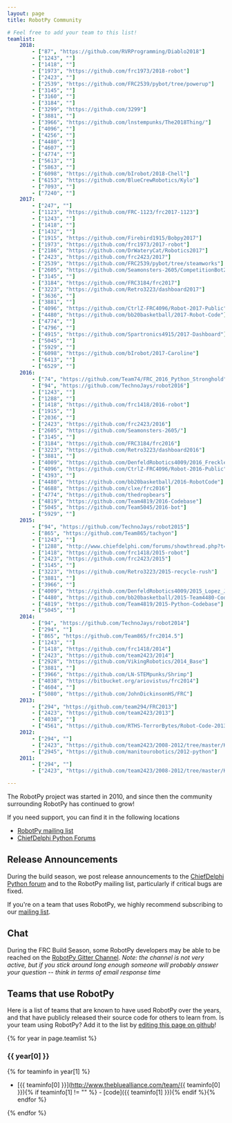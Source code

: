 ```yaml
---
layout: page
title: RobotPy Community

# Feel free to add your team to this list!
teamlist:
    2018:
        - ["87", "https://github.com/RVRProgramming/Diablo2018"]
        - ["1243", ""]
        - ["1418", ""]
        - ["1973", "https://github.com/frc1973/2018-robot"]
        - ["2423", ""]
        - ["2539", "https://github.com/FRC2539/pybot/tree/powerup"]
        - ["3145", ""]
        - ["3160", ""]
        - ["3184", ""]
        - ["3299", "https://github.com/3299"]
        - ["3881", ""]
        - ["3966", "https://github.com/lnstempunks/The2018Thing/"]
        - ["4096", ""]
        - ["4256", ""]
        - ["4480", ""]
        - ["4607", ""]
        - ["4774", ""]
        - ["5613", ""]
        - ["5863", ""]
        - ["6098", "https://github.com/bIrobot/2018-Chell"]
        - ["6153", "https://github.com/BlueCrewRobotics/Kylo"]
        - ["7093", ""]
        - ["7240", ""]
    2017:
        - ["247", ""]
        - ["1123", "https://github.com/FRC-1123/frc2017-1123"]
        - ["1243", ""]
        - ["1418", ""]
        - ["1432", ""]
        - ["1915", "https://github.com/Firebird1915/Bobpy2017"]
        - ["1973", "https://github.com/frc1973/2017-robot"]
        - ["2186", "https://github.com/DrWateryCat/Robotics2017"]
        - ["2423", "https://github.com/frc2423/2017"]
        - ["2539", "https://github.com/FRC2539/pybot/tree/steamworks"]
        - ["2605", "https://github.com/Seamonsters-2605/CompetitionBot2017"]
        - ["3145", ""]
        - ["3184", "https://github.com/FRC3184/frc2017"]
        - ["3223", "https://github.com/Retro3223/dashboard2017"]
        - ["3636", ""]
        - ["3881", ""]
        - ["4096", "https://github.com/CtrlZ-FRC4096/Robot-2017-Public"]
        - ["4480", "https://github.com/bb20basketball/2017-Robot-Code"]
        - ["4774", ""]
        - ["4796", ""]
        - ["4915", "https://github.com/Spartronics4915/2017-Dashboard"]
        - ["5045", ""]
        - ["5929", ""]
        - ["6098", "https://github.com/bIrobot/2017-Caroline"]
        - ["6413", ""]
        - ["6529", ""]
    2016:
        - ["74", "https://github.com/Team74/FRC_2016_Python_Stronghold"]
        - ["94", "https://github.com/TechnoJays/robot2016"]
        - ["1243", ""]
        - ["1288", ""]
        - ["1418", "https://github.com/frc1418/2016-robot"]
        - ["1915", ""]
        - ["2036", ""]
        - ["2423", "https://github.com/frc2423/2016"]
        - ["2605", "https://github.com/Seamonsters-2605/"]
        - ["3145", ""]
        - ["3184", "https://github.com/FRC3184/frc2016"]
        - ["3223", "https://github.com/Retro3223/dashboard2016"]
        - ["3881", ""]
        - ["4009", "https://github.com/DenfeldRobotics4009/2016_Freckles"]
        - ["4096", "https://github.com/CtrlZ-FRC4096/Robot-2016-Public"]
        - ["4393", ""]
        - ["4480", "https://github.com/bb20basketball/2016-RobotCode"]
        - ["4688", "https://github.com/clxe/frc2016"]
        - ["4774", "https://github.com/thedropbears"]
        - ["4819", "https://github.com/Team4819/2016-Codebase"]
        - ["5045", "https://github.com/Team5045/2016-bot"]
        - ["5929", ""]
    2015:
        - ["94", "https://github.com/TechnoJays/robot2015"]
        - ["865", "https://github.com/Team865/tachyon"]
        - ["1243", ""]
        - ["1288", "http://www.chiefdelphi.com/forums/showthread.php?t=135688"]
        - ["1418", "https://github.com/frc1418/2015-robot"]
        - ["2423", "https://github.com/frc2423/2015"]
        - ["3145", ""]
        - ["3223", "https://github.com/Retro3223/2015-recycle-rush"]
        - ["3881", ""]
        - ["3966", ""]
        - ["4009", "https://github.com/DenfeldRobotics4009/2015_Lopez_Jr"]
        - ["4480", "https://github.com/bb20basketball/2015-Team4480-Code"]
        - ["4819", "https://github.com/Team4819/2015-Python-Codebase"]
        - ["5045", ""]
    2014:
        - ["94", "https://github.com/TechnoJays/robot2014"]
        - ["294", ""]
        - ["865", "https://github.com/Team865/frc2014.5"]
        - ["1243", ""]
        - ["1418", "https://github.com/frc1418/2014"]
        - ["2423", "https://github.com/team2423/2014"]
        - ["2928", "https://github.com/VikingRobotics/2014_Base"]
        - ["3881", ""]
        - ["3966", "https://github.com/LN-STEMpunks/Shrimp"]
        - ["4038", "https://bitbucket.org/ariovistus/frc2014"]
        - ["4604", ""]
        - ["5080", "https://github.com/JohnDickinsonHS/FRC"]
    2013:
        - ["294", "https://github.com/team294/FRC2013"]
        - ["2423", "https://github.com/team2423/2013"]
        - ["4038", ""]
        - ["4561", "https://github.com/RTHS-TerrorBytes/Robot-Code-2013"]
    2012:
        - ["294", ""]
        - ["2423", "https://github.com/team2423/2008-2012/tree/master/Kwarqs2012"]
        - ["2945", "https://github.com/manitourobotics/2012-python"]
    2011:
        - ["294", ""]
        - ["2423", "https://github.com/team2423/2008-2012/tree/master/Kwarqs2011/trunk"]

---
```


The RobotPy project was started in 2010, and since then the community surrounding RobotPy has continued to grow!

If you need support, you can find it in the following locations

* [RobotPy mailing list](https://groups.google.com/forum/#!forum/robotpy)
* [ChiefDelphi Python Forums](http://www.chiefdelphi.com/forums/forumdisplay.php?f=187)

Release Announcements
---------------------

During the build season, we post release announcements to the
[ChiefDelphi Python forum](http://www.chiefdelphi.com/forums/forumdisplay.php?f=187) and
to the RobotPy mailing list, particularly if critical bugs are fixed.

If you're on a team that uses RobotPy, we highly recommend subscribing to our
[mailing list](https://groups.google.com/forum/#!forum/robotpy).

Chat
----

During the FRC Build Season, some RobotPy developers may be able to be reached on
the [RobotPy Gitter Channel](https://gitter.im/robotpy/robotpy-wpilib).  _Note: the channel is not very active, but if you stick around long enough someone will probably answer your question -- think in terms of email response time_


Teams that use RobotPy
----------------------

Here is a list of teams that are known to have used RobotPy over the years, and that have publicly released their source code for others to learn from. Is your team using RobotPy? Add it to the list by [editing this page on github](https://github.com/robotpy/robotpy.github.io/blob/master/community.md)!

{% for year in page.teamlist %}
### {{ year[0] }}

{% for teaminfo in year[1] %}
* [{{ teaminfo[0] }}](http://www.thebluealliance.com/team/{{ teaminfo[0] }}){% if teaminfo[1] != "" %} - [code]({{ teaminfo[1] }}){% endif %}{% endfor %}

{% endfor %}
